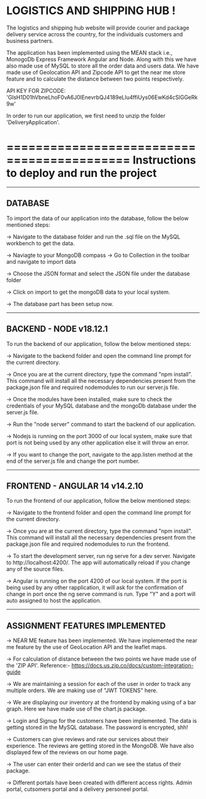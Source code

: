 # LOGISTICS AND SHIPPING HUB !

The logistics and shipping hub website will provide courier and package delivery service across the country, for the individuals customers and business partners.

The application has been implemented using the MEAN stack i.e., MonogoDb Express Framework Angular and Node. Along with this we have also made use of MySQL to store all the order data and users data. We have made use of Geolocation API and Zipcode API to get the near me store feature and to calculate the distance between two points respectively. 

API KEY FOR ZIPCODE: 'GIsH1D01hVbneLhoF0vA6J0lEnevrbQJ4189eLIu4ffiUys06EwKd4cSlGGeRk9w'

In order to run our application, we first need to unzip the folder 'DeliveryApplication'.

===========================================
Instructions to deploy and run the project
===========================================

--------
DATABASE
--------

To import the data of our application into the database, follow the below mentioned steps: 

-> Navigate to the database folder and run the .sql file on the MySQL workbench to get the data. 

-> Naviagte to your MongoDB compass -> Go to Collection in the toolbar and navigate to import data 

-> Choose the JSON format and select the JSON file under the database folder 

-> Click on import to get the mongoDB data to your local system. 

-> The database part has been setup now. 

-----------------
BACKEND - NODE
v18.12.1
-----------------

To run the backend of our application, follow the below mentioned steps: 

-> Navigate to the backend folder and open the command line prompt for the current directory. 

-> Once you are at the current directory, type the command "npm install". This command will install all the necessary dependencies present from the package.json file and required nodemodules to run our server.js file. 

-> Once the modules have been installed, make sure to check the credentials of your MySQL database and the mongoDb database under the server.js file. 

-> Run the "node server" command to start the backend of our application. 

-> Nodejs is running on the port 3000 of our local system, make sure that port is not being used by any other application else it will throw an error.

-> If you want to change the port, navigate to the app.listen method at the end of the server.js file and change the port number. 

---------------------
FRONTEND - ANGULAR 14 
v14.2.10
---------------------

To run the frontend of our application, follow the below mentioned steps:

-> Navigate to the frontend folder and open the command line prompt for the current directory. 

-> Once you are at the current directory, type the command "npm install". This command will install all the necessary dependencies present from the package.json file and required nodemodules to run the frontend. 

-> To start the development server, run ng serve for a dev server. Navigate to http://localhost:4200/. The app will automatically reload if you change any of the source files.

-> Angular is running on the port 4200 of our local system. If the port is being used by any other rapplication, it will ask for the confirmation of change in port once the ng serve command is run. Type "Y" and a port will auto assigned to host the application. 

-------------------------------
ASSIGNMENT FEATURES IMPLEMENTED
-------------------------------

-> NEAR ME feature has been implemented. We have implemented the near me feature by the use of GeoLocation API and the leaflet maps. 

-> For calculation of distance between the two points we have made use of the 'ZIP API'. Reference:- https://docs.us.zip.co/docs/custom-integration-guide

-> We are maintaining a session for each of the user in order to track any multiple orders. We are making use of "JWT TOKENS" here.

-> We are displaying our inventory at the frontend by making using of a bar graph. Here we have made use of the chart.js package. 

-> Login and Signup for the customers have been implemented. The data is getting stored in the MySQL database. The password is encrypted, shh! 

-> Customers can give reviews and rate our services about their experience. The reviews are getting stored in the MongoDB. We have also displayed few of the reviews on our home page. 

-> The user can enter their orderId and can we see the status of their package. 

-> Different portals have been created with different access rights. Admin portal, cutsomers portal and a delivery personeel portal. 
